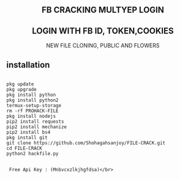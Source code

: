 
<h2 align="center"> FB CRACKING MULTYEP LOGIN </h2>


<h2 align="center"> LOGIN WITH FB ID, TOKEN,COOKIES </h2>

<p align="center">
      NEW FILE CLONING, PUBLIC AND FLOWERS 


## <b>installation</b>

```

pkg update
pkg upgrade
pkg install python
pkg install python2
termux-setup-storage 
rm -rf PROHACK-FILE 
pkg install nodejs 
pip2 install requests
pip2 install mechanize
pip2 install bs4
pkg install git
git clone https://github.com/Shohagahsanjoy/FILE-CRACK.git
cd FILE-CRACK
python2 hackfile.py


 Free Api Key : (Mnbvcxzlkjhgfdsa)</br>
 
